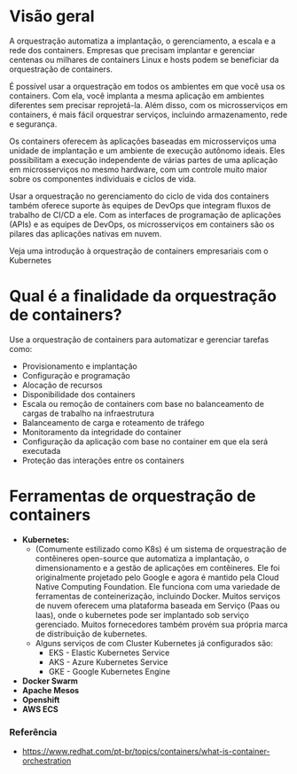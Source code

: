 
# Visão geral
<p>A orquestração automatiza a implantação, o gerenciamento, a escala e a rede dos containers. Empresas que precisam implantar e gerenciar centenas ou milhares de containers Linux e hosts podem se beneficiar da orquestração de containers.</p>

<p>É possível usar a orquestração em todos os ambientes em que você usa os containers. Com ela, você implanta a mesma aplicação em ambientes diferentes sem precisar reprojetá-la. Além disso, com os microsserviços em containers, é mais fácil orquestrar serviços, incluindo armazenamento, rede e segurança.</p>

<p>Os containers oferecem às aplicações baseadas em microsserviços uma unidade de implantação e um ambiente de execução autônomo ideais. Eles possibilitam a execução independente de várias partes de uma aplicação em microsserviços no mesmo hardware, com um controle muito maior sobre os componentes individuais e ciclos de vida.</p>

<p>Usar a orquestração no gerenciamento do ciclo de vida dos containers também oferece suporte às equipes de DevOps que integram fluxos de trabalho de CI/CD a ele. Com as interfaces de programação de aplicações (APIs) e as equipes de DevOps, os microsserviços em containers são os pilares das aplicações nativas em nuvem.</p>

<p>Veja uma introdução à orquestração de containers empresariais com o Kubernetes</p>

# Qual é a finalidade da orquestração de containers?
Use a orquestração de containers para automatizar e gerenciar tarefas como:
- Provisionamento e implantação
- Configuração e programação
- Alocação de recursos
- Disponibilidade dos containers
- Escala ou remoção de containers com base no balanceamento de cargas de trabalho na infraestrutura
- Balanceamento de carga e roteamento de tráfego
- Monitoramento da integridade do container
- Configuração da aplicação com base no container em que ela será executada
- Proteção das interações entre os containers

# Ferramentas de orquestração de containers
- <b>Kubernetes: </b>
    - (Comumente estilizado como K8s) é um sistema de orquestração de contêineres open-source que automatiza a implantação, o dimensionamento e a gestão de aplicações em contêineres. Ele foi originalmente projetado pelo Google e agora é mantido pela Cloud Native Computing Foundation. Ele funciona com uma variedade de ferramentas de conteinerização, incluindo Docker.
    Muitos serviços de nuvem oferecem uma plataforma baseada em Serviço (Paas ou Iaas), onde o kubernetes pode ser implantado sob serviço gerenciado. Muitos fornecedores também provém sua própria marca de distribuição de kubernetes.
    - Alguns serviços de com Cluster Kubernetes já configurados são:
        - EKS - Elastic Kubernetes Service
        - AKS - Azure Kubernetes Service
        - GKE - Google Kubernetes Engine
- <b>Docker Swarm</b>
- <b>Apache Mesos</b>
- <b>Openshift</b>
- <b>AWS ECS</b>


### Referência
- https://www.redhat.com/pt-br/topics/containers/what-is-container-orchestration